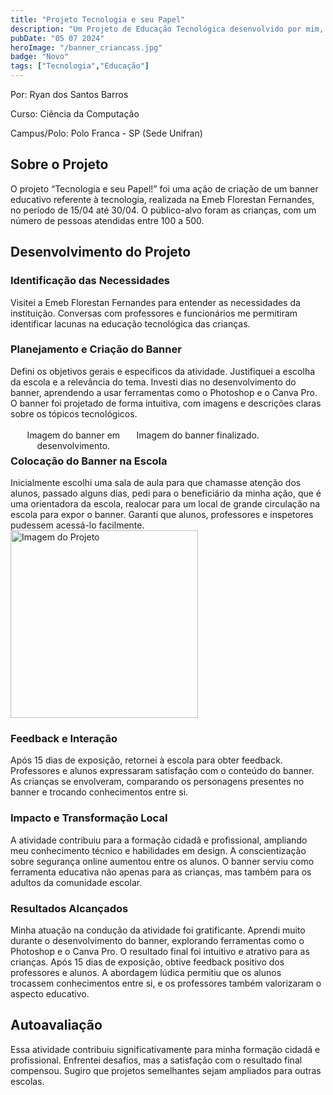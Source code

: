 ```yaml
---
title: "Projeto Tecnologia e seu Papel"
description: "Um Projeto de Educação Tecnológica desenvolvido por mim, na Emeb Florestan Fernandes."
pubDate: "05 07 2024"
heroImage: "/banner_criancass.jpg"
badge: "Novo"
tags: ["Tecnologia","Educação"]
---
```

 <style>
        .image-container {
            float: left;
            width: 40%;
            text-align: center;
        }
</style>
Por: Ryan dos Santos Barros

Curso: Ciência da Computação

Campus/Polo: Polo Franca - SP (Sede Unifran)

<h2> Sobre o Projeto </h2>
O projeto “Tecnologia e seu Papel!” foi uma ação de criação de um banner educativo referente à tecnologia, realizada na Emeb Florestan Fernandes, no período de 15/04 até 30/04. O público-alvo foram as crianças, com um número de pessoas atendidas entre 100 a 500.
<br>
<h2> Desenvolvimento do Projeto </h2>
<h3>Identificação das Necessidades</h3>
Visitei a Emeb Florestan Fernandes para entender as necessidades da instituição. Conversas com professores e funcionários me permitiram identificar lacunas na educação tecnológica das crianças.
<br>
<h3> Planejamento e Criação do Banner </h3>
Defini os objetivos gerais e específicos da atividade. Justifiquei a escolha da escola e a relevância do tema. Investi dias no desenvolvimento do banner, aprendendo a usar ferramentas como o Photoshop e o Canva Pro. O banner foi projetado de forma intuitiva, com imagens e descrições claras sobre os tópicos tecnológicos.
<br>
<br>
<div class="image-container"><object data="/criacao.jpeg" type="image/jpeg" width="300" height="450">
    Imagem do banner em desenvolvimento.
</object>
</div>
<object data="/projeto.png" type="image/png" width="450" height="450">
    Imagem do banner finalizado.
</object>
<h3> Colocação do Banner na Escola </h3>
Inicialmente escolhi uma sala de aula para que chamasse atenção dos alunos, passado alguns dias, pedi para o beneficiário da minha ação, que é uma orientadora da escola, realocar para um local de grande circulação na escola para expor o banner. Garanti que alunos, professores e inspetores pudessem acessá-lo facilmente.

<img src="/banner_escola.jpeg" alt="Imagem do Projeto" width = "300">
<h3> Feedback e Interação </h3>
Após 15 dias de exposição, retornei à escola para obter feedback. Professores e alunos expressaram satisfação com o conteúdo do banner. As crianças se envolveram, comparando os personagens presentes no banner e trocando conhecimentos entre si.
<br>
<h3>Impacto e Transformação Local</h3>

A atividade contribuiu para a formação cidadã e profissional, ampliando meu conhecimento técnico e habilidades em design. A conscientização sobre segurança online aumentou entre os alunos. O banner serviu como ferramenta educativa não apenas para as crianças, mas também para os adultos da comunidade escolar.
<br>
<h3>Resultados Alcançados</h3>

Minha atuação na condução da atividade foi gratificante. Aprendi muito durante o desenvolvimento do banner, explorando ferramentas como o Photoshop e o Canva Pro. O resultado final foi intuitivo e atrativo para as crianças. Após 15 dias de exposição, obtive feedback positivo dos professores e alunos. A abordagem lúdica permitiu que os alunos trocassem conhecimentos entre si, e os professores também valorizaram o aspecto educativo.
<br>
<h2>Autoavaliação</h2>

Essa atividade contribuiu significativamente para minha formação cidadã e profissional. Enfrentei desafios, mas a satisfação com o resultado final compensou. Sugiro que projetos semelhantes sejam ampliados para outras escolas.
